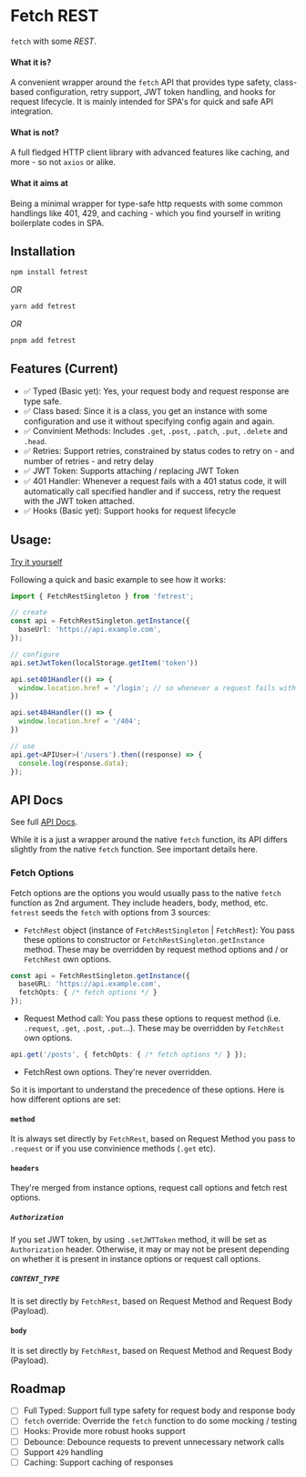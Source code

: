 # Fetch REST

`fetch` with some _REST_.

#### What it is?
A convenient wrapper around the `fetch` API that provides type safety, class-based configuration, retry support, JWT token handling, and hooks for request lifecycle. It is mainly intended for SPA's for quick and safe API integration.

#### What is not?
A full fledged HTTP client library with advanced features like caching, and more - so not `axios` or alike.

#### What it aims at
Being a minimal wrapper for type-safe http requests with some common handlings like 401, 429, and caching - which you find yourself in writing boilerplate codes in SPA.

## Installation
```sh
npm install fetrest
```
_OR_
```sh
yarn add fetrest
```
_OR_
```sh
pnpm add fetrest
```

## Features (Current)
- ✅ Typed (Basic yet): Yes, your request body and request response are type safe.
- ✅ Class based: Since it is a class, you get an instance with some configuration and use it without specifying config again and again.
- ✅ Convinient Methods: Includes `.get`, `.post`, `.patch`, `.put`, `.delete` and `.head`.
- ✅ Retries: Support retries, constrained by status codes to retry on - and number of retries - and retry delay
- ✅ JWT Token: Supports attaching / replacing JWT Token
- ✅ 401 Handler: Whenever a request fails with a 401 status code, it will automatically call specified handler and if success, retry the request with the JWT token attached.
- ✅ Hooks (Basic yet): Support hooks for request lifecycle

## Usage:
[Try it yourself](https://stackblitz.com/edit/stackblitz-starters-nht4hnmr?file=index.js)

Following a quick and basic example to see how it works:
```typescript
import { FetchRestSingleton } from 'fetrest';

// create
const api = FetchRestSingleton.getInstance({
  baseUrl: 'https://api.example.com',
});

// configure
api.setJwtToken(localStorage.getItem('token'))

api.set401Handler(() => {
  window.location.href = '/login'; // so whenever a request fails with a 401 status code - it takes user to login page. REST
})

api.set404Handler(() => {
  window.location.href = '/404';
})

// use
api.get<APIUser>('/users').then((response) => {
  console.log(response.data);
});
```

## API Docs

See full [API Docs](https://ar124officialwd.github.io/fetrest/index.html).

While it is a just a wrapper around the native `fetch` function, its API differs slightly from the native `fetch` function. See important details here.

### Fetch Options
Fetch options are the options you would usually pass to the native `fetch` function as 2nd argument. They include headers, body, method, etc.
`fetrest` seeds the `fetch` with options from 3 sources:
* `FetchRest` object (instance of `FetchRestSingleton` | `FetchRest`): You pass these options to constructor or `FetchRestSingleton.getInstance` method. These may be overridden by request method options and / or `FetchRest` own options.
```ts
const api = FetchRestSingleton.getInstance({
  baseURL: 'https://api.example.com',
  fetchOpts: { /* fetch options */ }
});
```
* Request Method call: You pass these options to request method (i.e. `.request`, `.get`, `.post`, `.put`...). These may be overridden by `FetchRest` own options.
```ts
api.get('/posts', { fetchOpts: { /* fetch options */ } });
```
* FetchRest own options. They're never overridden.


So it is important to understand the precedence of these options. Here is how different options are set:

#### `method`
It is always set directly by `FetchRest`, based on Request Method you pass to `.request` or if you use convinience methods (`.get` etc).
#### `headers`
They're merged from instance options, request call options and fetch rest options.
##### `Authorization`
If you set JWT token, by using `.setJWTToken` method, it will be set as `Authorization` header. Otherwise, it may or may not be present depending on whether it is present in instance options or request call options.
##### `CONTENT_TYPE`
It is set directly by `FetchRest`, based on Request Method and Request Body (Payload).

#### `body`
It is set directly by `FetchRest`, based on Request Method and Request Body (Payload).

## Roadmap
- [ ] Full Typed: Support full type safety for request body and response body
- [ ] `fetch` override: Override the `fetch` function to do some mocking / testing
- [ ] Hooks: Provide more robust hooks support
- [ ] Debounce: Debounce requests to prevent unnecessary network calls
- [ ] Support `429` handling
- [ ] Caching: Support caching of responses
